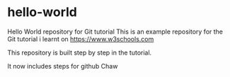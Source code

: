 # hello-world

Hello World repository for Git tutorial
This is an example repository for the Git tutorial i learnt on https://www.w3schools.com

This repository is built step by step in the tutorial.

It now includes steps for github
Chaw
